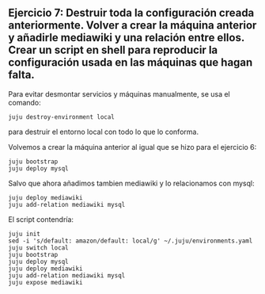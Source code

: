 ## Ejercicio 7: Destruir toda la configuración creada anteriormente. Volver a crear la máquina anterior y añadirle mediawiki y una relación entre ellos. Crear un script en shell para reproducir la configuración usada en las máquinas que hagan falta.

Para evitar desmontar servicios y máquinas manualmente, se usa el comando: 

    juju destroy-environment local 
    
para destruir el entorno local con todo lo que lo conforma.

Volvemos a crear la máquina anterior al igual que se hizo para el ejercicio 6:



    juju bootstrap
    juju deploy mysql

Salvo que ahora añadimos tambien mediawiki y lo relacionamos con mysql:

    juju deploy mediawiki
    juju add-relation mediawiki mysql
    
    

El script contendría:
    
    juju init
    sed -i 's/default: amazon/default: local/g' ~/.juju/environments.yaml
    juju switch local
    juju bootstrap
    juju deploy mysql
    juju deploy mediawiki
    juju add-relation mediawiki mysql
    juju expose mediawiki
    





